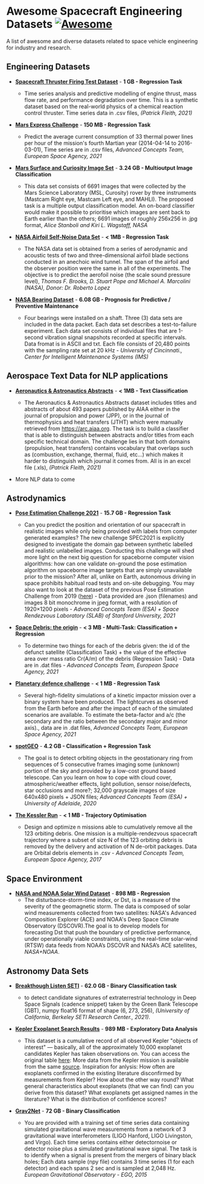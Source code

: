 # Awesome Spacecraft Engineering Datasets [![Awesome](https://awesome.re/badge-flat.svg)](https://awesome.re)
A list of awesome and diverse datasets related to space vehicle engineering for industry and research.

## Engineering Datasets
- [**Spacecraft Thruster Firing Test Dataset**](https://www.kaggle.com/sylar68/spacecraft-thruster-firing-test-dataset) - **1 GB - Regression Task**
  - Time series analysis and predictive modelling of engine thrust, mass flow rate, and performance degradation over time. This is a synthetic dataset based on the real-world physics of a chemical reaction control thruster. Time series data in .csv files, *(Patrick Fleith, 2021)*
 
- [**Mars Express Challenge**](https://kelvins.esa.int/mars-express-power-challenge/home/) - **150 MB - Regression Task**
  - Predict the average current consumption of 33 thermal power lines per hour of the mission's fourth Martian year (2014-04-14 to 2016-03-01), Time series are in .csv files, *Advanced Concepts Team, European Space Agency, 2021*

- [**Mars Surface and Curiosity Image Set**](https://www.kaggle.com/brsdincer/mars-surface-and-curiosity-image-set-nasa) - **3.24 GB - Multioutput Image Classification**
  - This data set consists of 6691 images that were collected by the Mars Science Laboratory (MSL, Curosity) rover by three instruments (Mastcam Right eye, Mastcam Left eye, and MAHLI). The proposed task is a multiple output classification model. An on-board classifier would make it possible to prioritise which images are sent back to Earth earlier than the others; 6691 images of roughly 256x256 in .jpg format, *Alice Stanboli and Kiri L. Wagstaff, NASA*

- [**NASA Airfoil Self-Noise Data Set**](https://archive.ics.uci.edu/ml/datasets/airfoil+self-noise) - **< 1MB - Regression Task**
  - The NASA data set is obtained from a series of aerodynamic and acoustic tests of two and three-dimensional airfoil blade sections conducted in an anechoic wind tunnel. The span of the airfoil and the observer position were the same in all of the experiments. The objective is to predict the aerofoil noise (the scale sound pressure level), *Thomas F. Brooks, D. Stuart Pope and Michael A. Marcolini (NASA), Donor: Dr. Roberto Lopez*

- [**NASA Bearing Dataset**](https://www.kaggle.com/vinayak123tyagi/bearing-dataset) - **6.08 GB - Prognosis for Predictive / Preventive Maintenance**
  - Four bearings were installed on a shaft. Three (3) data sets are included in the data packet. Each data set describes a test-to-failure experiment. Each data set consists of individual files that are 1-second vibration signal snapshots recorded at specific intervals. Data fromat is in ASCII and txt. Each file consists of 20,480 points with the sampling rate set at 20 kHz - *University of Cincinnati., Center for Intelligent Maintenance Systems (IMS)*

## Aerospace Text Data for NLP applications

- [**Aeronautics & Astronautics Abstracts**](https://www.kaggle.com/sylar68/aeronautics-astronautics-journal-abstracts) - **< 1MB - Text Classification**
  - The Aeronautics & Astronautics Abstracts dataset includes titles and abstracts of about 493 papers published by AIAA either in the journal of propulsion and power (JPP), or in the journal of thermophysics and heat transfers (JTHT) which were manually retrieved from https://arc.aiaa.org. The task is to build a classifier that is able to distinguish between abstracts and/or titles from each specific technical domain. The challenge lies in that both domains (propulsion, heat transfers) contains vocabulary that overlaps such as (combustion, exchange, thermal, fluid, etc…) which makes it harder to distinguish which journal it comes from. All is in an excel file (.xls), *(Patrick Fleith, 2021)*
  
- More NLP data to come

## Astrodynamics
- [**Pose Estimation Challenge 2021**](https://kelvins.esa.int/pose-estimation-2021/home/) - **15.7 GB - Regression Task**
  - Can you predict the position and orientation of our spacecraft in realistic images while only being provided with labels from computer generated examples? The new challenge SPEC2021 is explicitly designed to investigate the domain gap between synthetic labelled and realistic unlabelled images. Conducting this challenge will shed more light on the next big question for spaceborne computer vision algorithms: how can one validate on-ground the pose estimation algorithm on spaceborne image targets that are simply unavailable prior to the mission? After all, unlike on Earth, autonomous driving in space prohibits habitual road tests and on-site debugging. You may also want to look at the dataset of the previous Pose Estimation Challenge from 2019 ([here](https://kelvins.esa.int/satellite-pose-estimation-challenge/)) - Data provided are .json (filenames) and images 8 bit monochrome in jpeg format, with a resolution of 1920×1200 pixels - *Advanced Concepts Team (ESA) + Space Rendezvous Laboratory (SLAB) of Stanford University, 2021*

- [**Space Debris: the origin**](https://kelvins.esa.int/space-debris-the-origin/home/) - **< 3 MB - Multi-Task: Classification + Regression**
  - To determine two things for each of the debris given: the id of the defunct satellite (Classification Task) + the value of the effective area over mass ratio Cr(A/m) of the debris (Regression Task) - Data are in .dat files - *Advanced Concepts Team, European Space Agency, 2021*

- [**Planetary defence challenge**](https://kelvins.esa.int/planetary-defence/home/) - **< 1 MB - Regression Task**
  - Several high-fidelity simulations of a kinetic impactor mission over a binary system have been produced. The lightcurves as observed from the Earth before and after the impact of each of the simulated scenarios are available. To estimate the beta-factor and a/c (the secondary and the ratio between the secondary major and minor axis)., data are in .dat files, *Advanced Concepts Team, European Space Agency, 2021*

- [**spotGEO**](https://kelvins.esa.int/spot-the-geo-satellites/home/) - **4.2 GB - Classification + Regression Task**
  - The goal is to detect orbiting objects in the geostationary ring from sequences of 5 consecutive frames imaging some (unknown) portion of the sky and provided by a low-cost ground based telescope. Can you learn on how to cope with cloud cover, atmospheric/weather effects, light pollution, sensor noise/defects, star occlusions and more?; 32,000 grayscale images of size 640x480 pixels + JSON files; *Advanced Concepts Team (ESA) + University of Adelaide, 2020*

- [**The Kessler Run**](https://kelvins.esa.int/gtoc9-kessler-run/home/) - **< 1 MB - Trajectory Optimisation**
  - Design and optimize n missions able to cumulatively remove all the 123 orbiting debris. One mission is a multiple-rendezvous spacecraft trajectory where a subset of size N of the 123 orbiting debris is removed by the delivery and activation of N de-orbit packages. Data are Orbital debris elements in .csv - *Advanced Concepts Team, European Space Agency, 2017*

## Space Environment
- [**NASA and NOAA Solar Wind Dataset**](https://www.kaggle.com/arashnic/soalr-wind) - **898 MB - Regression**
  - The disturbance-storm-time index, or Dst, is a measure of the severity of the geomagnetic storm. The data is composed of solar wind measurements collected from two satellites: NASA's Advanced Composition Explorer (ACE) and NOAA's Deep Space Climate Observatory (DSCOVR).The goal is to develop models for forecasting Dst that push the boundary of predictive performance, under operationally viable constraints, using the real-time solar-wind (RTSW) data feeds from NOAA’s DSCOVR and NASA’s ACE satellites, *NASA+NOAA*.

## Astronomy Data Sets
- [**Breakthough Listen SETI**](https://www.kaggle.com/c/seti-breakthrough-listen/data) - **62.0 GB - Binary Classification task** 
  - to detect candidate signatures of extraterrestrial technology in Deep Space Signals (cadence snippet) taken by the Green Bank Telescope (GBT), numpy float16 format of shape (6, 273, 256), *(University of California, Berkeley SETI Research Center., 2021)*.

- [**Kepler Exoplanet Search Results**](https://www.kaggle.com/nasa/kepler-exoplanet-search-results) - **989 MB - Exploratory Data Analysis** 
  - This dataset is a cumulative record of all observed Kepler "objects of interest" — basically, all of the approximately 10,000 exoplanet candidates Kepler has taken observations on. You can access the original table [here](https://exoplanetarchive.ipac.caltech.edu/cgi-bin/TblView/nph-tblView?app=ExoTbls&config=koi):  More data from the Kepler mission is available from the same [source](https://exoplanetarchive.ipac.caltech.edu/docs/data.html). Inspiration for anlysis: How often are exoplanets confirmed in the existing literature disconfirmed by measurements from Kepler? How about the other way round? What general characteristics about exoplanets (that we can find) can you derive from this dataset? What exoplanets get assigned names in the literature? What is the distribution of confidence scores?

- [**Grav2Net**](https://www.kaggle.com/c/g2net-gravitational-wave-detection/overview) - **72 GB - Binary Classification** 
  - You are provided with a training set of time series data containing simulated gravitational wave measurements from a network of 3 gravitational wave interferometers (LIGO Hanford, LIGO Livingston, and Virgo). Each time series contains either detectornoise or detector noise plus a simulated gravitational wave signal. The task is to identify when a signal is present from the mergers of binary black holes; Each data sample (npy file) contains 3 time series (1 for each detector) and each spans 2 sec and is sampled at 2,048 Hz. *European Gravitational Observatory - EGO, 2015*

